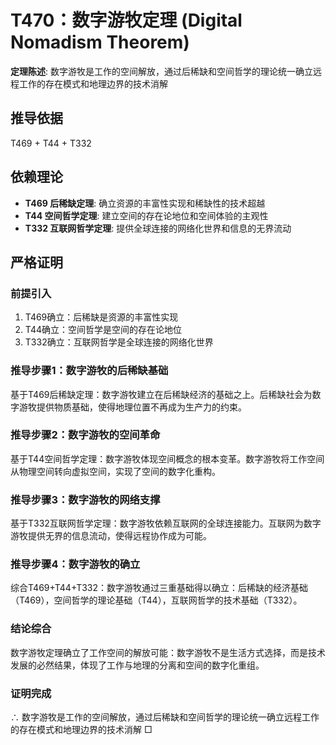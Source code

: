 # T470：数字游牧定理 (Digital Nomadism Theorem)

**定理陈述**: 数字游牧是工作的空间解放，通过后稀缺和空间哲学的理论统一确立远程工作的存在模式和地理边界的技术消解

## 推导依据
T469 + T44 + T332

## 依赖理论
- **T469 后稀缺定理**: 确立资源的丰富性实现和稀缺性的技术超越
- **T44 空间哲学定理**: 建立空间的存在论地位和空间体验的主观性
- **T332 互联网哲学定理**: 提供全球连接的网络化世界和信息的无界流动

## 严格证明

### 前提引入
1. T469确立：后稀缺是资源的丰富性实现
2. T44确立：空间哲学是空间的存在论地位
3. T332确立：互联网哲学是全球连接的网络化世界

### 推导步骤1：数字游牧的后稀缺基础
基于T469后稀缺定理：数字游牧建立在后稀缺经济的基础之上。后稀缺社会为数字游牧提供物质基础，使得地理位置不再成为生产力的约束。

### 推导步骤2：数字游牧的空间革命
基于T44空间哲学定理：数字游牧体现空间概念的根本变革。数字游牧将工作空间从物理空间转向虚拟空间，实现了空间的数字化重构。

### 推导步骤3：数字游牧的网络支撑
基于T332互联网哲学定理：数字游牧依赖互联网的全球连接能力。互联网为数字游牧提供无界的信息流动，使得远程协作成为可能。

### 推导步骤4：数字游牧的确立
综合T469+T44+T332：数字游牧通过三重基础得以确立：后稀缺的经济基础（T469），空间哲学的理论基础（T44），互联网哲学的技术基础（T332）。

### 结论综合
数字游牧定理确立了工作空间的解放可能：数字游牧不是生活方式选择，而是技术发展的必然结果，体现了工作与地理的分离和空间的数字化重组。

### 证明完成
∴ 数字游牧是工作的空间解放，通过后稀缺和空间哲学的理论统一确立远程工作的存在模式和地理边界的技术消解 □